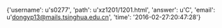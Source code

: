 {'username': u's0277', 'path': u'xz1201/1201.html', 'answer': u'C', 'email': u'dongyp13@mails.tsinghua.edu.cn', 'time': '2016-02-27:20:47:28'}